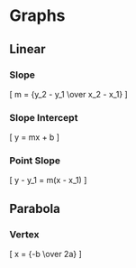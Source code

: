 # Graphs

## Linear

### Slope

\[
  m = {y_2 - y_1 \over x_2 - x_1}
\]

### Slope Intercept

\[
  y = mx + b
\]

### Point Slope

\[
  y - y_1 = m(x - x_1)
\]

## Parabola

### Vertex

\[
  x = {-b \over 2a}
\]
